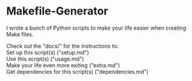 # Makefile-Generator
I wrote a bunch of Python scripts to make your life easier when creating Make files.

Check out the "docs/" for the instructions to:  
    Set up this script(s)               ("setup.md")  
    Use this script(s)                  ("usage.md")  
    Make your life even more exiting    ("extra.md")  
    Get dependencies for this script(s) ("dependencies.md")
